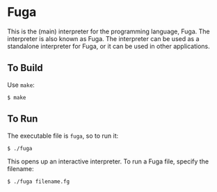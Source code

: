 # Fuga

This is the (main) interpreter for the programming language, Fuga. The
interpreter is also known as Fuga. The interpreter can be used as a
standalone interpreter for Fuga, or it can be used in other
applications.

## To Build

Use `make`:

    $ make

## To Run

The executable file is `fuga`, so to run it:

    $ ./fuga

This opens up an interactive interpreter. To run a Fuga file, specify
the filename:

    $ ./fuga filename.fg

